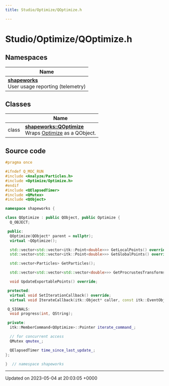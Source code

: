 ```yaml
---
title: Studio/Optimize/QOptimize.h

---
```


# Studio/Optimize/QOptimize.h



## Namespaces

| Name           |
| -------------- |
| **[shapeworks](../Namespaces/namespaceshapeworks.md)** <br>User usage reporting (telemetry)  |

## Classes

|                | Name           |
| -------------- | -------------- |
| class | **[shapeworks::QOptimize](../Classes/classshapeworks_1_1QOptimize.md)** <br>Wraps [Optimize](../Classes/classshapeworks_1_1Optimize.md) as a QObject.  |




## Source code

```cpp
#pragma once

#ifndef Q_MOC_RUN
#include <Analyze/Particles.h>
#include <Optimize/Optimize.h>
#endif
#include <QElapsedTimer>
#include <QMutex>
#include <QObject>

namespace shapeworks {

class QOptimize : public QObject, public Optimize {
  Q_OBJECT;

 public:
  QOptimize(QObject* parent = nullptr);
  virtual ~QOptimize();

  std::vector<std::vector<itk::Point<double>>> GetLocalPoints() override;
  std::vector<std::vector<itk::Point<double>>> GetGlobalPoints() override;

  std::vector<Particles> GetParticles();

  std::vector<std::vector<std::vector<double>>> GetProcrustesTransforms() override;

  void UpdateExportablePoints() override;

 protected:
  virtual void SetIterationCallback() override;
  virtual void IterateCallback(itk::Object* caller, const itk::EventObject&) override;

 Q_SIGNALS:
  void progress(int, QString);

 private:
  itk::MemberCommand<QOptimize>::Pointer iterate_command_;

  // for concurrent access
  QMutex qmutex_;

  QElapsedTimer time_since_last_update_;
};

}  // namespace shapeworks
```


-------------------------------

Updated on 2023-05-04 at 20:03:05 +0000

